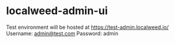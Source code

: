 # localweed-admin-ui

Test environment will be hosted at https://test-admin.localweed.io/
  Username: admin@test.com
  Password: admin
